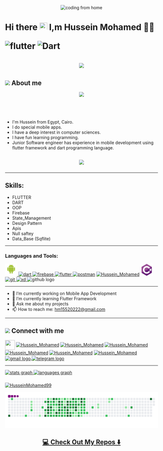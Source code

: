 <div id="header" align="center">
  <img src="https://media.giphy.com/media/M9gbBd9nbDrOTu1Mqx/giphy.gif" width="100" alt="coding from home"/>
</div>


<h1 align="start"> Hi there <img src="https://media.giphy.com/media/hvRJCLFzcasrR4ia7z/giphy.gif" width="25px" height ="25px">  I,m Hussein Mohamed 👨‍💻
  
![flutter](https://img.shields.io/badge/Flutter-Framework-green?logo=flutter)
![Dart](https://img.shields.io/badge/Dart-Language-blue?logo=dart)
<br>  
<p align="center">
  <a href="https://github.com/DenverCoder1/readme-typing-svg"><img src="https://readme-typing-svg.herokuapp.com?color=F70000&height=60&lines=SoftWare+Engineering+Student+;Junior+Flutter+Developer&center=true&width=500&height=50"></a>
</p>

  
## <img src = "https://user-images.githubusercontent.com/63050133/156777293-72a6e681-2582-4a9d-ad92-09d1181d47c7.gif" width = 30>  About me

<div align="center">
  <img height="500" src="https://user-images.githubusercontent.com/63050133/156676671-d5b2e362-97d4-4404-9447-dd71ddfea82f.gif"  />
</div>

###
<br><br>
- I'm Hussein from Egypt, Cairo.<br>
- I do special mobile apps.<br>
- I have a deep interest in computer sciences.<br>
- I have fun learning programming.<br> 
- Junior Software engineer has experience in mobile development using flutter framework and dart programming language. 
<br><br>

<!-- <p align="center"> <img src="https://komarev.com/ghpvc/?username=Husseinhtm99&label=Visitors&color=blue&style=plastic" alt="gauravsingh9356" /> </p> -->
<div align="center">
  <img src="https://profile-counter.glitch.me/HusseinMohamed99/count.svg?"  />
</div>

###

<!-- <p align="center"> <img src="https://komarev.com/ghpvc/?username=Husseinhtm99&label=Visitors&color=blue&style=plastic" alt="gauravsingh9356" /> </p> -->


<hr>
  
## Skills:  
* FLUTTER
* DART
* OOP
* Firebase
* State_Management
* Design Pattern
* Apis
* Null saftey
* Data_Base (Sqflite)
<hr>


<!-- 👋💙 🤝 -->
<!-- <p align="center"> <img src="https://komarev.com/ghpvc/?username=Husseinhtm99&label=Visitors&color=blue&style=plastic" alt="gauravsingh9356" /> </p> -->


<h3 align="left">Languages and Tools:</h3>
<p align="left"> <a href="https://developer.android.com" target="_blank" rel="noreferrer"> <img src="https://raw.githubusercontent.com/devicons/devicon/master/icons/android/android-original-wordmark.svg" alt="android" width="40" height="40"/>
 </a> <a href="https://dart.dev" target="_blank" rel="noreferrer"> <img src="https://www.vectorlogo.zone/logos/dartlang/dartlang-icon.svg" alt="dart" width="40" height="40"/> </a> <a href="https://firebase.google.com/" target="_blank" rel="noreferrer"> <img src="https://www.vectorlogo.zone/logos/firebase/firebase-icon.svg" alt="firebase" width="40" height="40"/> </a> <a href="https://flutter.dev" target="_blank" rel="noreferrer"> <img src="https://www.vectorlogo.zone/logos/flutterio/flutterio-icon.svg" alt="flutter" width="40" height="40"/>  </a> <a href="https://postman.com" target="_blank" rel="noreferrer"> <img src="https://www.vectorlogo.zone/logos/getpostman/getpostman-icon.svg" alt="postman" width="40" height="40"/></a>
   <a href="https://twitter.com/Hussein93621667" target="blank"><img src="https://raw.githubusercontent.com/rahuldkjain/github-profile-readme-generator/master/src/images/icons/Software/figma.svg" alt="Hussein_Mohamed" height="40" width="40" /></a>
</a> <a href="https://www.w3schools.com/cs/" target="_blank" rel="noreferrer"> <img src="https://raw.githubusercontent.com/devicons/devicon/master/icons/csharp/csharp-original.svg" alt="csharp" width="40" height="40"/> </a> <a href="https://git-scm.com/" target="_blank" rel="noreferrer"> <img src="https://www.vectorlogo.zone/logos/git-scm/git-scm-icon.svg" alt="git" width="40" height="40"/> <a href="https://www.adobe.com/products/xd.html" target="_blank" rel="noreferrer"> <img src="https://cdn.worldvectorlogo.com/logos/adobe-xd.svg" alt="xd" width="40" height="40"/> </a> 
  <img src="https://cdn.jsdelivr.net/gh/devicons/devicon/icons/github/github-original.svg" height="40" width="52" alt="github logo"  />
</p>
<hr>


<!-- 👋💙 🤝 -->
<!-- <p align="center"> <img src="https://komarev.com/ghpvc/?username=Husseinhtm99&label=Visitors&color=blue&style=plastic" alt="gauravsingh9356" /> </p> -->

 
- 🔭 I’m currently working on Mobile App Development 
- 🌱 I’m currently learning Flutter Framework 
- 💬 Ask me about my projects 
- 📫 How to reach me:  hm15520222@gmail.com 
<hr>


<!-- 👋💙 🤝 -->
<!-- <p align="center"> <img src="https://komarev.com/ghpvc/?username=Husseinhtm99&label=Visitors&color=blue&style=plastic" alt="gauravsingh9356" /> </p> -->

## <img src="https://media.giphy.com/media/iY8CRBdQXODJSCERIr/giphy.gif" width="35"> Connect with me
<p align="left">
<a href="https://zaap.bio/HusseinMohamed" target="_blank" rel="noreferrer"><img align="center" src="https://uploads-ssl.webflow.com/6026bc921eff07d61a132750/602843b7b4409e5ea0cbcc1c_social-logo-2.png" width="32" height="32" /></a>
 <a href="http://wa.me/+201022731520/" target="blank"><img align="center" src="https://raw.githubusercontent.com/rahuldkjain/github-profile-readme-generator/master/src/images/icons/Social/whatsapp.svg" alt="Hussein_Mohamed" height="30" width="40" /></a>
<a href="https://www.linkedin.com/in/hussein99" target="blank"><img align="center" src="https://raw.githubusercontent.com/rahuldkjain/github-profile-readme-generator/master/src/images/icons/Social/linked-in-alt.svg" alt="Hussein_Mohamed" height="30" width="40" /></a>
<a href="https://www.facebook.com/Hussein.M.A.99" target="blank"><img align="center" src="https://raw.githubusercontent.com/rahuldkjain/github-profile-readme-generator/master/src/images/icons/Social/facebook.svg" alt="Hussein_Mohamed" height="30" width="40" /></a>
<a href="https://www.instagram.com/husseinhtm" target="blank"><img align="center" src="https://raw.githubusercontent.com/rahuldkjain/github-profile-readme-generator/master/src/images/icons/Social/instagram.svg" alt="Hussein_Mohamed" height="30" width="40" /></a>
 <a href="https://twitter.com/Hussein93621667" target="blank"><img align="center" src="https://raw.githubusercontent.com/rahuldkjain/github-profile-readme-generator/master/src/images/icons/Social/twitter.svg" alt="Hussein_Mohamed" height="30" width="40" /></a>
   <a href="https://github.com/HusseinMohamed99/" target="blank"><img align="center" src="https://raw.githubusercontent.com/rahuldkjain/github-profile-readme-generator/master/src/images/icons/Social/github.svg" alt="Hussein_Mohamed" height="30" width="40" /></a>
   <a href="mailto:hm15520222@gmail.com" target="_blank" rel="noreferrer"><img align="center" src="https://raw.githubusercontent.com/maurodesouza/profile-readme-generator/master/src/assets/icons/social/gmail/default.svg" width="40" height="30" alt="gmail logo"  />
<a href="https://web.telegram.org/z/"><img align="center" src="https://raw.githubusercontent.com/maurodesouza/profile-readme-generator/master/src/assets/icons/social/telegram/default.svg" width="40" height="30" alt="telegram logo"  />
</p>



<hr>

<div align="left">
  <img src="https://github-readme-stats.vercel.app/api?hide_title=false&hide_rank=false&show_icons=true&include_all_commits=false&count_private=true&disable_animations=true&theme=vue-dark&locale=en&hide_border=false&username=HusseinMohamed99" height="180" alt="stats graph"  />
  <img src="https://github-readme-stats.vercel.app/api/top-langs?locale=en&hide_title=false&layout=compact&card_width=320&langs_count=5&theme=vue-dark&hide_border=false&username=HusseinMohamed99" height="180" alt="languages graph"  />
</div>

###
<p><img align="center" src="https://github-readme-streak-stats.herokuapp.com/?user=HusseinMohamed99" alt="HusseinMohamed99" /></p>

![snake gif](https://github.com/HusseinMohamed99/HusseinMohamed99/blob/main/github-contribution-grid-snake.gif)
<h2  align="center">💻 Check Out My Repos ⬇️ </h2>

